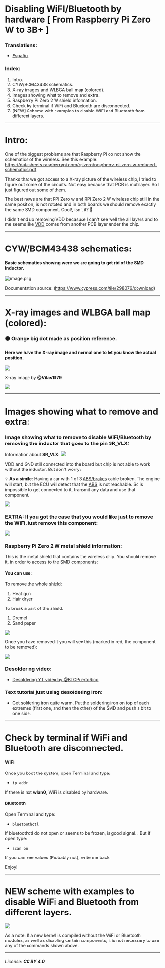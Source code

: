 # Disabling WiFI/Bluetooth by hardware [ From Raspberry Pi Zero W to 3B+ ]

### Translations:
 - <a href="https://estudiobitcoin.com/deshabilitar-wifi-y-bluetooth-de-raspberry-pi/">Español</a>

### Index:
 1. Intro.
 1. CYW/BCM43438 schematics.
 1. X-ray images and WLBGA ball map (colored).
 1. Images showing what to remove and extra.
 1. Raspberry Pi Zero 2 W shield information.
 1. Check by terminal if WiFi and Bluetooth are disconnected.
 1. [NEW] Scheme with examples to disable WiFi and Bluetooth from different layers.
 ---
 # Intro:

One of the biggest problems are that Raspberry Pi do not show the schematics of the wireless. 
See this example: https://datasheets.raspberrypi.com/rpizero/raspberry-pi-zero-w-reduced-schematics.pdf

Thanks that we got access to a X-ray picture of the wireless chip, I tried to figure out some of the circuits. Not easy because that PCB is multilayer. So I just figured out some of them.

The best news are that RPi Zero w and RPi Zero 2 W wireless chip still in the same position, is not rotated and in both boards we should remove exactly the same SMD component. Cool!, isn't it? 🙂

I didn't end up removing <a href="https://en.wikipedia.org/wiki/IC_power-supply_pin">VDD</a> becasuse I can't see well the all layers and to me seems like <a href="https://en.wikipedia.org/wiki/IC_power-supply_pin">VDD</a> comes from another PCB layer under the chip.

---
# CYW/BCM43438 schematics:

#### Basic schematics showing were we are going to get rid of the SMD inductor.
![image.png](images/1.png)

Documentation source: (https://www.cypress.com/file/298076/download)

---
# X-ray images and WLBGA ball map (colored):

### 🟠 Orange big dot made as position reference.


#### Here we have the X-ray image and normal one to let you know the actual position. 

![](images/2.png)

X-ray image by **@Vilas1979**

![](images/3.png)

---
# Images showing what to remove and extra:

### Image showing what to remove to disable WiFi/Bluetooth by removing the inductor that goes to the pin **SR_VLX**:
Information about **SR_VLX**:
![](images/4.png)

VDD and GND still connected into the board but chip is not able to work without the inductor. But don't worry:

💡 **As a simile**: Having a car with 1 of 3 <a href="https://en.wikipedia.org/wiki/Anti-lock_braking_system">ABS/brakes</a> cable broken. The engine will start, but the ECU will detect that the <a href="https://en.wikipedia.org/wiki/Anti-lock_braking_system">ABS</a> is not reachable. So is impossible to get connected to it, transmit any data and use that component.

![](images/5.png)

### EXTRA: If you got the case that you would like just to remove the WiFi, just remove this component:

![](images/6.png)


### Raspberry Pi Zero 2 W metal shield information:
This is the metal shield that contains the wireless chip. You should remove it, in order to access to the SMD components:

#### You can use:

To remove the whole shield:
1. Heat gun
1. Hair dryer

To break a part of the shield:
1. Dremel
1. Sand paper

![](images/metalshield.jpg)

Once you have removed it you will see this (marked in red, the component to be removed):


![](images/rpiz2w.jpg)


### Desoldering video:
- [Desoldering YT video by @BTCPuertoRico](https://www.youtube.com/watch?v=9TKrwdoipWQ)

### Text tutorial just using desoldering iron:

- Get soldering iron quite warm. Put the soldering iron on top of each extremes (first one, and then the other) of the SMD and push a bit to one side.

---

# Check by terminal if WiFi and Bluetooth are disconnected.

#### WiFi
Once you boot the system, open Terminal and type:
 - `ip addr`

If there is not **wlan0**, WiFi is disabled by hardware.

#### Bluetooth
Open Terminal and type:
 - `bluetoothctl`

If bluetoothctl do not open or seems to be frozen, is good signal... But if open type:
 - `scan on`

If you can see values (Probably not), write me back.

Enjoy!

---

# NEW scheme with examples to disable WiFi and Bluetooth from different layers.

![](images/schema_en.png)

As a note: If a new kernel is compiled without the WiFi or Bluetooth modules, as well as disabling certain components, it is not necessary to use any of the commands shown above.

---

###### License: **CC BY 4.0**

